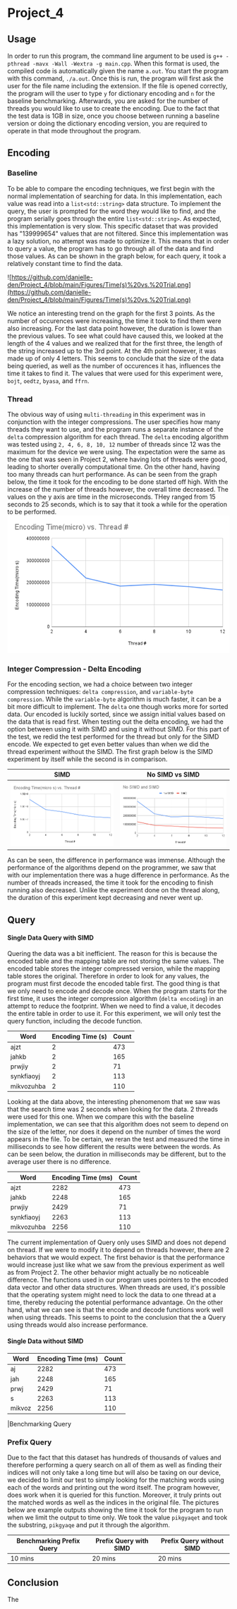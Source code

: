 # Project_4

## Usage
In order to run this program, the command line argument to be used is ```g++ -pthread -mavx -Wall -Wextra -g main.cpp```. When this format is used, the compiled code is automatically given the name ```a.out```. You start the program with this command, ```./a.out```. Once this is run, the program will first ask the user for the file name including the extension. If the file is opened correctly, the program will the user to type ```y``` for dictionary encoding and ```n``` for the baseline benchmarking. Afterwards, you are asked for the number of threads you would like to use to create the encoding. Due to the fact that the test data is 1GB in size, once you choose between running a baseline version or doing the dictionary encoding version, you are required to operate in that mode throughout the program.

## Encoding
### Baseline
To be able to compare the encoding techniques, we first begin with the normal implementation of searching for data. In this implementation, each value was read into a ```list<std::string>``` data structure. To implement the query, the user is prompted for the word they would like to find, and the program serially goes through the entire ```list<std::string>```. As expected, this implementation is very slow. This specific dataset that was provided has "139999654" values that are not filtered. Since this implementation was a lazy solution, no attempt was made to optimize it. This means that in order to query a value, the program has to go through all of the data and find those values. As can be shown in the graph below, for each query, it took a relatively constant time to find the data. 

![https://github.com/danielle-den/Project_4/blob/main/Figures/Time(s)%20vs.%20Trial.png](https://github.com/danielle-den/Project_4/blob/main/Figures/Time(s)%20vs.%20Trial.png)

We notice an interesting trend on the graph for the first 3 points. As the number of occurences were increasing, the time it took to find them were also increasing. For the last data point however, the duration is lower than the previous values. To see what could have caused this, we looked at the length of the 4 values and we realized that for the first three, the length of the string increased up to the 3rd point. At the 4th point however, it was made up of only 4 letters. This seems to conclude that the size of the data being queried, as well as the number of occurences it has, influences the time it takes to find it. The values that were used for this experiment were, `bojt`, `oedtz`, `byasa`, and `ffrn`. 

### Thread
The obvious way of using `multi-threading` in this experiment was in conjunction with the integer compressions. The user specifies how many threads they want to use, and the program runs a separate instance of the `delta` compression algorithm for each thread. The `delta` encoding algorithm was tested using `2, 4, 6, 8, 10, 12` number of threads since 12 was the maximum for the device we were using. The expectation were the same as the one that was seen in Project 2, where having lots of threads were good, leading to shorter overally computational time. On the other hand, having too many threads can hurt performance. As can be seen from the graph below, the time it took for the encoding to be done started off high. With the increase of the number of threads however, the overall time decreased. The values on the y axis are time in the microseconds. THey ranged from 15 seconds to 25 seconds, which is to say that it took a while for the operation to be performed.
                            ![stuff](https://github.com/danielle-den/Project_4/blob/main/Figures/Encoding%20Time(micro)%20vs.%20Thread%20%23.png)
                            
### Integer Compression - Delta Encoding
For the encoding section, we had a choice between two integer compression techniques: `delta compression`, and `variable-byte compression`. While the `variable-byte` algorithm is much faster, it can be a bit more difficult to implement. The `delta` one though works more for sorted data. Our encoded is luckily sorted, since we assign initial values based on the data that is read first. When testing out the delta encoding, we had the option between using it with SIMD and using it without SIMD. For this part of the test, we redid the test performed for the thread but only for the SIMD encode. We expected to get even better values than when we did the thread experiment without the SIMD. The first graph below is the SIMD experiment by itself while the second is in comparison. 

|   SIMD   | No SIMD vs SIMD |
|------|------|
| ![](https://github.com/danielle-den/Project_4/blob/main/Figures/SIMD.png)| ![](https://github.com/danielle-den/Project_4/blob/main/Figures/No_SIMD.png)|

As can be seen, the difference in performance was immense. Although the performance of the algorithms depend on the programmer, we saw that with our implementation there was a huge difference in performance. As the number of threads increased, the time it took for the encoding to finish running also decreased. Unlike the experiment done on the thread along, the duration of this experiment kept decreasing and never went up.


## Query
#### Single Data Query with SIMD
Quering the data was a bit inefficient. The reason for this is because the encoded table and the mapping table are not storing the same values. The encoded table stores the integer compressed version, while the mapping table stores the original. Therefore in order to look for any values, the program must first decode the encoded table first. The good thing is that we only need to encode and decode once. When the program starts for the first time, it uses the integer compression algorithm (`delta encoding`) in an attempt to reduce the footprint. When we need to find a value, it decodes the entire table in order to use it. For this experiment, we will only test the query function, including the decode function. 

|Word  | Encoding Time (s)| Count|
|------|------------------|------|
|ajzt  |2|473|
|jahkb |2|165|
|prwjiy|2|71|
|synkfiaoyj|2|113|
|mikvozuhba|2|110|

Looking at the data above, the interesting phenomenom that we saw was that the search time was 2 seconds when looking for the data. 2 threads were used for this one. When we compare this with the baseline implementation, we can see that this algorithm does not seem to depend on the size of the letter, nor does it depend on the number of times the word appears in the file. To be certain, we reran the test and measured the time in milliseconds to see how different the results were between the words. As can be seen below, the duration in milliseconds may be different, but to the average user there is no difference.

|Word  | Encoding Time (ms)| Count|
|------|------------------|------|
|ajzt  |2282|473|
|jahkb |2248|165|
|prwjiy|2429|71|
|synkfiaoyj|2263|113|
|mikvozuhba|2256|110|

The current implementation of Query only uses SIMD and does not depend on thread. If we were to modify it to depend on threads however, there are 2 behaviors that we would expect. The first behavior is that the performance would increase just like what we saw from the previous experiment as well as from Project 2. The other behavior might actually be no noticeable difference. The functions used in our program uses pointers to the encoded data vector and other data structures. When threads are used, it's possible that the operating system might need to lock the data to one thread at a time, thereby reducing the potential performance advantage. On the other hand, what we can see is that the encode and decode functions work well when using threads. This seems to point to the conclusion that the a Query using threads would also increase performance.

#### Single Data without SIMD


|Word  | Encoding Time (ms)| Count|
|------|------------------|------|
|aj  |2282|473|
|jah |2248|165|
|prwj|2429|71|
|s|2263|113|
|mikvoz|2256|110|

|Benchmarking Query

### Prefix Query
Due to the fact that this dataset has hundreds of thousands of values and therefore performing a query search on all of them as well as finding their indices will not only take a long time but will also be taxing on our device, we decided to limit our test to simply looking for the matching words using each of the words and printing out the word itself. The program however, does work when it is queried for this function. Moreover, it truly prints out the matched words as well as the indices in the original file. The pictures below are example outputs showing the time it took for the program to run when we limit the output to time only. We took the value `pikgyaqet` and took the substring, `pikgyaqe` and put it through the algorithm.

|Benchmarking Prefix Query|Prefix Query with SIMD|Prefix Query without SIMD|
|-------------------------|----------------------|-------------------------|
|          10 mins          |                20 mins  |           20 mins         |


## Conclusion
The 



